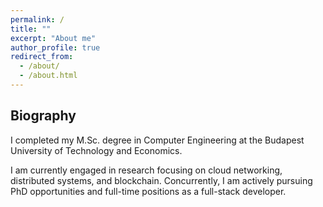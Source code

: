```yaml
---
permalink: /
title: ""
excerpt: "About me"
author_profile: true
redirect_from:
  - /about/
  - /about.html
---
```

## Biography

I completed my M.Sc. degree in Computer Engineering at the Budapest University of Technology and Economics.

I am currently engaged in research focusing on cloud networking, distributed systems, and blockchain. Concurrently, I am actively pursuing PhD opportunities and full-time positions as a full-stack developer.
